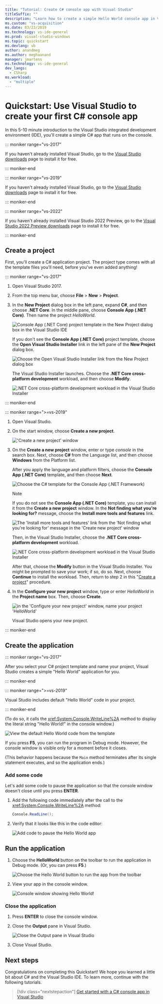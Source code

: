 ```yaml
---
title: "Tutorial: Create C# console app with Visual Studio"
titleSuffix: ""
description: "Learn how to create a simple Hello World console app in Visual Studio with C#, step-by-step."
ms.custom: "vs-acquisition"
ms.date: 03/23/2019
ms.technology: vs-ide-general
ms.prod: visual-studio-windows
ms.topic: quickstart
ms.devlang: vb
author: anandmeg
ms.author: meghaanand
manager: jmartens
ms.technology: vs-ide-general
dev_langs:
  - CSharp
ms.workload:
  - "multiple"
---
```

# Quickstart: Use Visual Studio to create your first C# console app

In this 5-10 minute introduction to the Visual Studio integrated development environment (IDE), you'll create a simple C# app that runs on the console.

::: moniker range="vs-2017"

If you haven't already installed Visual Studio, go to the [Visual Studio downloads](https://visualstudio.microsoft.com/vs/older-downloads/?utm_medium=microsoft&utm_source=docs.microsoft.com&utm_campaign=vs+2017+download) page to install it for free.

::: moniker-end

::: moniker range="vs-2019"

If you haven't already installed Visual Studio, go to the [Visual Studio downloads](https://visualstudio.microsoft.com/downloads) page to install it for free.

::: moniker-end

::: moniker range="vs-2022"

If you haven't already installed Visual Studio 2022 Preview, go to the [Visual Studio 2022 Preview downloads](https://visualstudio.microsoft.com/vs/preview/vs2022) page to install it for free.

::: moniker-end

## Create a project

First, you'll create a C# application project. The project type comes with all the template files you'll need, before you've even added anything!

::: moniker range="vs-2017"

1. Open Visual Studio 2017.

2. From the top menu bar, choose **File** > **New** > **Project**.

3. In the **New Project** dialog box in the left pane, expand **C#**, and then choose **.NET Core**. In the middle pane, choose **Console App (.NET Core)**. Then name the project *HelloWorld*.

   ![Console App (.NET Core) project template in the New Project dialog box in the Visual Studio IDE](../ide/media/new-project-csharp-dotnetcore-helloworld-console-app.png)

     If you don't see the **Console App (.NET Core)** project template, choose the **Open Visual Studio Installer** link in the left pane of the **New Project** dialog box.

   ![Choose the Open Visual Studio Installer link from the New Project dialog box](../ide/media/csharp-open-visual-studio-installer-hello-world.png)

     The Visual Studio Installer launches. Choose the **.NET Core cross-platform development** workload, and then choose **Modify**.

     ![.NET Core cross-platform development workload in the Visual Studio Installer](../ide/media/dot-net-core-xplat-dev-workload.png)

::: moniker-end

::: moniker range=">=vs-2019"

1. Open Visual Studio.

1. On the start window, choose **Create a new project**.

   !['Create a new project' window](../get-started/media/vs-2019/create-new-project-dark-theme.png)

1. On the **Create a new project** window, enter or type *console* in the search box. Next, choose **C#** from the Language list, and then choose **Windows** from the Platform list. 

   After you apply the language and platform filters, choose the **Console App (.NET Core)** template, and then choose **Next**.

   ![Choose the C# template for the Console App (.NET Framework)](../get-started/csharp/media/vs-2019/csharp-create-new-project-search-console-net-core-filtered.png)

   > [!NOTE]
   > If you do not see the **Console App (.NET Core)** template, you can install it from the **Create a new project** window. In the **Not finding what you're looking for?** message, choose the **Install more tools and features** link.
   >
   > ![The 'Install more tools and features' link from the 'Not finding what you're looking for' message in the 'Create new project' window](../get-started/media/vs-2019/not-finding-what-looking-for.png) 
   > 
   > Then, in the Visual Studio Installer, choose the **.NET Core cross-platform development** workload.
   >
   > ![.NET Core cross-platform development workload in the Visual Studio Installer](./media/dot-net-core-xplat-dev-workload.png)
   >
   > After that, choose the **Modify** button in the Visual Studio Installer. You might be prompted to save your work; if so, do so. Next, choose **Continue** to install the workload. Then, return to step 2 in this "[Create a project](#create-a-project)" procedure.

1. In the **Configure your new project** window, type or enter *HelloWorld* in the **Project name** box. Then, choose **Create**.

   ![in the 'Configure your new project' window, name your project 'HelloWorld'](../get-started/csharp/media/vs-2019/csharp-name-your-helloworld-project.png)

   Visual Studio opens your new project.
   
::: moniker-end

## Create the application

::: moniker range="vs-2017"

After you select your C# project template and name your project, Visual Studio creates a simple "Hello World" application for you.

::: moniker-end

::: moniker range=">=vs-2019"

Visual Studio includes default "Hello World" code in your project.

::: moniker-end

(To do so, it calls the <xref:System.Console.WriteLine%2A> method to display the literal string "Hello World!" in the console window.)

   ![View the default Hello World code from the template](../ide/media/csharp-console-helloworld-template.png)

If you press **F5**, you can run the program in Debug mode. However, the console window is visible only for a moment before it closes.

(This behavior happens because the `Main` method terminates after its single statement executes, and so the application ends.)

### Add some code

Let's add some code to pause the application so that the console window doesn't close until you press **ENTER**.

1. Add the following code immediately after the call to the <xref:System.Console.WriteLine%2A> method:

   ```csharp
   Console.ReadLine();
   ```

1. Verify that it looks like this in the code editor:

   ![Add code to pause the Hello World app](../ide/media/csharp-console-helloworld-add-code.png)

## Run the application

1. Choose the **HelloWorld** button on the toolbar to run the application in Debug mode. (Or, you can press **F5**.)

   ![Choose the Hello World button to run the app from the toolbar](../ide/media/csharp-console-hello-world-button.png)

1. View your app in the console window.

   ![Console window showing Hello World!](../ide/media/csharp-console-hello-world.png)

### Close the application

1. Press **ENTER** to close the console window.

1. Close the **Output** pane in Visual Studio.

   ![Close the Output pane in Visual Studio](../ide/media/csharp-hello-world-close-output-pane.png)

1. Close Visual Studio.

## Next steps

Congratulations on completing this Quickstart! We hope you learned a little bit about C# and the Visual Studio IDE. To learn more, continue with the following tutorials.

> [!div class="nextstepaction"]
> [Get started with a C# console app in Visual Studio](../get-started/csharp/tutorial-console.md)
